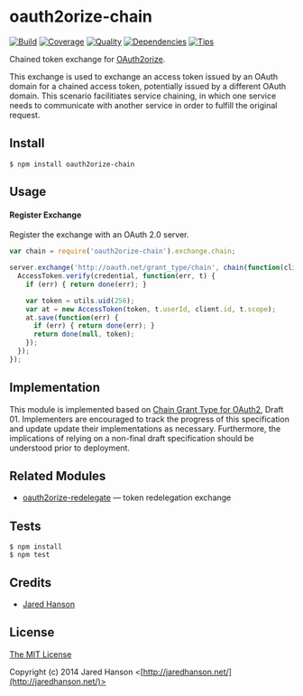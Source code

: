 # oauth2orize-chain

[![Build](https://travis-ci.org/jaredhanson/oauth2orize-chain.png)](https://travis-ci.org/jaredhanson/oauth2orize-chain)
[![Coverage](https://coveralls.io/repos/jaredhanson/oauth2orize-chain/badge.png)](https://coveralls.io/r/jaredhanson/oauth2orize-chain)
[![Quality](https://codeclimate.com/github/jaredhanson/oauth2orize-chain.png)](https://codeclimate.com/github/jaredhanson/oauth2orize-chain)
[![Dependencies](https://david-dm.org/jaredhanson/oauth2orize-chain.png)](https://david-dm.org/jaredhanson/oauth2orize-chain)
[![Tips](http://img.shields.io/gittip/jaredhanson.png)](https://www.gittip.com/jaredhanson/)


Chained token exchange for [OAuth2orize](https://github.com/jaredhanson/oauth2orize).

This exchange is used to exchange an access token issued by an OAuth domain for
a chained access token, potentially issued by a different OAuth domain.  This
scenario facilitiates service chaining, in which one service needs to
communicate with another service in order to fulfill the original request.

## Install

    $ npm install oauth2orize-chain

## Usage

#### Register Exchange

Register the exchange with an OAuth 2.0 server.

```javascript
var chain = require('oauth2orize-chain').exchange.chain;

server.exchange('http://oauth.net/grant_type/chain', chain(function(client, scheme, credential, scope, done) {
  AccessToken.verify(credential, function(err, t) {
    if (err) { return done(err); }

    var token = utils.uid(256);
    var at = new AccessToken(token, t.userId, client.id, t.scope);
    at.save(function(err) {
      if (err) { return done(err); }
      return done(null, token);
    });
  });
});
```

## Implementation

This module is implemented based on [Chain Grant Type for OAuth2](http://tools.ietf.org/html/draft-hunt-oauth-chain-01),
Draft 01.  Implementers are encouraged to track the progress of this
specification and update update their implementations as necessary.
Furthermore, the implications of relying on a non-final draft specification
should be understood prior to deployment.

## Related Modules

- [oauth2orize-redelegate](https://github.com/jaredhanson/oauth2orize-redelegate) — token redelegation exchange

## Tests

    $ npm install
    $ npm test

## Credits

  - [Jared Hanson](http://github.com/jaredhanson)

## License

[The MIT License](http://opensource.org/licenses/MIT)

Copyright (c) 2014 Jared Hanson <[http://jaredhanson.net/](http://jaredhanson.net/)>
